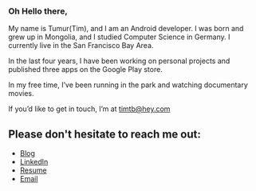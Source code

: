 ### Oh Hello there,

My name is Tumur(Tim), and I am an Android developer. I was born and grew up in Mongolia, and I studied Computer Science in Germany. I currently live in the San Francisco Bay Area.

In the last four years, I have been working on personal projects and published three apps on the Google Play store.

In my free time, I’ve been running in the park and watching documentary movies.

If you’d like to get in touch, I’m at <a href="mailto:timtb@hey.com">timtb@hey.com</a>

## Please don't hesitate to reach me out:
- <a href="https://medium.com/@timtb">Blog</a>
- <a href="https://www.linkedin.com/in/timtb/">LinkedIn</a>
- <a href="https://drive.google.com/file/d/1E6hDBE6D61iNlQal8XGj62iqCvk8AHD0/view?usp=sharing" target="_blank">Resume</a>
- <a href="mailto:timtb.dev@gmail.com">Email</a>

